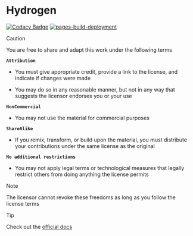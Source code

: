 # Hydrogen
[![Codacy Badge](https://api.codacy.com/project/badge/Grade/534123d108734ebd9b34521d1eeb85d7)](https://app.codacy.com/gh/adrian2793/hydrogen?utm_source=github.com&utm_medium=referral&utm_content=adrian2793/hydrogen&utm_campaign=Badge_Grade)
[![pages-build-deployment](https://github.com/adrian2793/hydrogen/actions/workflows/pages/pages-build-deployment/badge.svg)](https://github.com/adrian2793/hydrogen/actions/workflows/pages/pages-build-deployment)
> [!CAUTION]
> You are free to share and adapt this work under the following terms
> 
> **`Attribution`**
>
> - You must give appropriate credit, provide a link to the license, and indicate if changes were made
>
> - You may do so in any reasonable manner, but not in any way that suggests the licensor endorses you or your use
> 
> **`NonCommercial`**
>
> - You may not use the material for commercial purposes
> 
> **`ShareAlike`**
>
> - If you remix, transform, or build upon the material, you must distribute your contributions under the same license as the original
> 
> **`No additional restrictions`**
>
> - You may not apply legal terms or technological measures that legally restrict others from doing anything the license permits

> [!NOTE]
> The licensor cannot revoke these freedoms as long as you follow the license terms

> [!TIP]
> Check out the [official docs](/docs/readme.md)
